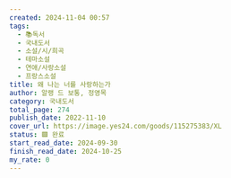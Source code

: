 ```yaml
---
created: 2024-11-04 00:57
tags:
  - 📚독서
  - 국내도서
  - 소설/시/희곡
  - 테마소설
  - 연애/사랑소설
  - 프랑스소설
title: 왜 나는 너를 사랑하는가
author: 알랭 드 보통, 정영목
category: 국내도서
total_page: 274
publish_date: 2022-11-10
cover_url: https://image.yes24.com/goods/115275383/XL
status: 🟩 완료
start_read_date: 2024-09-30
finish_read_date: 2024-10-25
my_rate: 0
---
```


